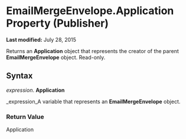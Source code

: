 
# EmailMergeEnvelope.Application Property (Publisher)

 **Last modified:** July 28, 2015

Returns an  **Application** object that represents the creator of the parent **EmailMergeEnvelope** object. Read-only.

## Syntax

 _expression_. **Application**

 _expression_A variable that represents an  **EmailMergeEnvelope** object.


### Return Value

Application

